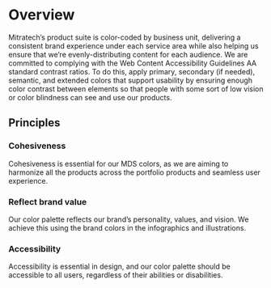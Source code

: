# Overview
Mitratech’s product suite is color-coded by business unit, delivering a consistent brand experience under each service area while also helping us ensure that we’re evenly-distributing content for each audience. We are committed to complying with the Web Content Accessibility Guidelines AA standard contrast ratios. To do this, apply primary, secondary (if needed), semantic, and extended colors that support usability by ensuring enough color contrast between elements so that people with some sort of low vision or color blindness can see and use our products.

## Principles

### Cohesiveness
Cohesiveness is essential for our MDS colors, as we are aiming to harmonize all the products across the portfolio products and seamless user experience.

### Reflect brand value
Our color palette reflects our brand’s personality, values, and vision. We achieve this using the brand colors in the infographics and illustrations.

### Accessibility
Accessibility is essential in design, and our color palette should be accessible to all users, regardless of their abilities or disabilities.

